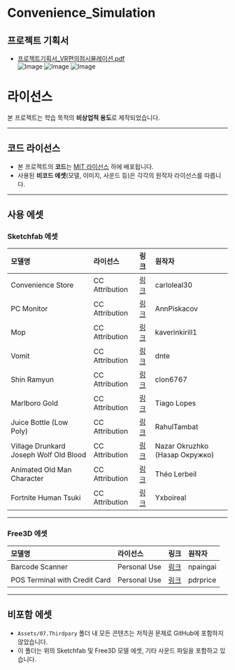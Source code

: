 # Convenience_Simulation

## 프로젝트 기획서    
- [프로젝트기획서_VR편의점시뮬레이션.pdf](https://github.com/user-attachments/files/21036568/_VR.hwp.pdf)         
![Image](https://github.com/user-attachments/assets/983b0c0b-b35b-4801-af96-802cbe6c7bad)
![Image](https://github.com/user-attachments/assets/ad8cedfc-e659-4887-bf0b-c39486e44431)
![Image](https://github.com/user-attachments/assets/43ad3d29-950b-4de6-925f-43e033180302)

# 라이선스

본 프로젝트는 학습 목적의 **비상업적 용도**로 제작되었습니다.

---

## 코드 라이선스
- 본 프로젝트의 **코드**는 [MIT 라이선스](https://opensource.org/licenses/MIT) 하에 배포됩니다.
- 사용된 **비코드 에셋**(모델, 이미지, 사운드 등)은 각각의 원작자 라이선스를 따릅니다.

---

## 사용 에셋

### Sketchfab 에셋

| 모델명 | 라이선스 | 링크 | 원작자 |
|:--|:--|:--|:--|
| Convenience Store | CC Attribution | [링크](https://sketchfab.com/3d-models/convenience-store-b4979d79c23f4e24bed3832944849bff) | carloleal30 |
| PC Monitor | CC Attribution | [링크](https://sketchfab.com/3d-models/pc-monitor-8a207ba273a548d68f7217d1ffe24a67) | AnnPiskacov |
| Mop | CC Attribution | [링크](https://sketchfab.com/3d-models/mop-060a981e59ce41f495beb277270cc9be) | kaverinkirill1 |
| Vomit | CC Attribution | [링크](https://sketchfab.com/3d-models/vomit-a18f9a9c31484472b0175c9f2afcfcf1) | dnte |
| Shin Ramyun | CC Attribution | [링크](https://sketchfab.com/3d-models/shin-ramyun-5427b7333c244dafb7c339f6b2e695d0) | clon6767 |
| Marlboro Gold | CC Attribution | [링크](https://sketchfab.com/3d-models/marlboro-gold-27d7beefb2314e2c970f0622b5ca8752) | Tiago Lopes |
| Juice Bottle (Low Poly) | CC Attribution | [링크](https://sketchfab.com/3d-models/gameready-lowpoly-juice-bottle-free-download-4f9ea664745244d798f31b553cd84c00) | RahulTambat |
| Village Drunkard Joseph Wolf Old Blood | CC Attribution | [링크](https://sketchfab.com/3d-models/village-drunkard-joseph-wolf-old-blood-e57029b8b9ce468c80fd16c0c623aeed) | Nazar Okruzhko (Назар Окружко) |
| Animated Old Man Character | CC Attribution | [링크](https://sketchfab.com/3d-models/animated-old-man-character-3f74a8547aaf422686bb28768f7ce27c) | Théo Lerbeil |
| Fortnite Human Tsuki | CC Attribution | [링크](https://sketchfab.com/3d-models/fortnite-human-tsuki-03fff77792ec405dab831855ed51b580) | Yxboireal |

---

### Free3D 에셋

| 모델명 | 라이선스 | 링크 | 원작자 |
|:--|:--|:--|:--|
| Barcode Scanner | Personal Use | [링크](https://free3d.com/ko/3d-model/barcode-scanner-398887.html) | npaingai |
| POS Terminal with Credit Card | Personal Use | [링크](https://free3d.com/3d-model/pos-terminal-with-credit-card-227443.html) | pdrprice |

---

## 비포함 에셋
- `Assets/07.Thirdpary` 폴더 내 모든 콘텐츠는 저작권 문제로 GitHub에 포함하지 않았습니다.
- 이 폴더는 위의 Sketchfab 및 Free3D 모델 에셋, 기타 사운드 파일을 포함하고 있습니다.

